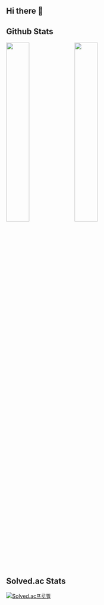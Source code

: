 ## Hi there 👋

## Github Stats

<p>
  <img src="https://github-readme-stats.vercel.app/api?username=ctwc55&theme=algolia" width="35%">&nbsp 
  <img src="https://github-readme-stats.vercel.app/api/top-langs/?username=ctwc55&layout=compact" width="35%">
</p>

</br>

## Solved.ac Stats

[![Solved.ac프로필](http://mazassumnida.wtf/api/v2/generate_badge?boj=ctwc55)](https://solved.ac/ctwc55)

<!--
**ctwc55/ctwc55** is a ✨ _special_ ✨ repository because its `README.md` (this file) appears on your GitHub profile.

Here are some ideas to get you started:

- 🔭 I’m currently working on ...
- 🌱 I’m currently learning ...
- 👯 I’m looking to collaborate on ...
- 🤔 I’m looking for help with ...
- 💬 Ask me about ...
- 📫 How to reach me: ...
- 😄 Pronouns: ...
- ⚡ Fun fact: ...
-->
